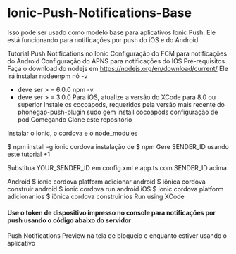 # Ionic-Push-Notifications-Base
Isso pode ser usado como modelo base para aplicativos Ionic Push. Ele está funcionando para notificações por push do iOS e do Android.

Tutorial
Push Notifications no Ionic
Configuração do FCM para notificações do Android
Configuração do APNS para notificações do IOS
Pré-requisitos
Faça o download do nodejs em https://nodejs.org/en/download/current/ Ele irá instalar nodeenpm
nó -v
 - deve ser > = 6.0.0
npm -v
 - deve ser > = 3.0.0
Para iOS, atualize a versão do XCode para 8.0 ou superior
Instale os cocoapods, requeridos pela versão mais recente do phonegap-push-plugin
sudo gem install cocoapods
configuração de pod
Começando
Clone este repositório

Instalar o Ionic, o cordova e o node_modules

$ npm install -g ionic cordova
instalação de $ npm
Gere SENDER_ID usando este tutorial +1

Substitua YOUR_SENDER_ID em config.xml e app.ts com SENDER_ID acima

Android
    $ ionic cordova platform adicionar android
    $ iônica cordova construir android
    $ ionic cordova run android
iOS
    $ ionic cordova platform adicionar ios
    $ iônica cordova construir ios
Run using XCode
#### Use o token de dispositivo impresso no console para notificações por push usando o código abaixo do servidor

Push Notifications Preview na tela de bloqueio e enquanto estiver usando o aplicativo
